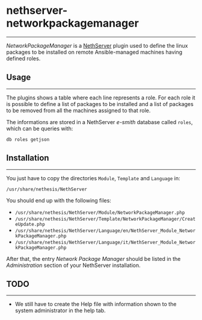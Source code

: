 # nethserver-networkpackagemanager
----------------------------------
*NetworkPackageManager* is a [NethServer][1] plugin used to define the linux
packages to be installed on remote Ansible-managed machines having defined
roles.


## Usage
----------------------------------
The plugins shows a table where each line represents a role. For each role it
is possible to define a list of packages to be installed and a list of packages
to be removed from all the machines assigned to that role.

The informations are stored in a NethServer *e-smith* database called `roles`,
which can be queries with:

    db roles getjson


## Installation
----------------------------------
You just have to copy the directories `Module`, `Template` and `Language` in:

    /usr/share/nethesis/NethServer

You should end up with the following files:

* `/usr/share/nethesis/NethServer/Module/NetworkPackageManager.php`
* `/usr/share/nethesis/NethServer/Template/NetworkPackageManager/CreateUpdate.php`
* `/usr/share/nethesis/NethServer/Language/en/NethServer_Module_NetworkPackageManager.php`
* `/usr/share/nethesis/NethServer/Language/it/NethServer_Module_NetworkPackageManager.php`

After that, the entry *Network Package Manager* should be listed in the
*Administration* section of your NethServer installation.


## TODO
----------------------------------
* We still have to create the Help file with information shown to the system
administrator in the help tab.


[1]: http://www.nethserver.org
